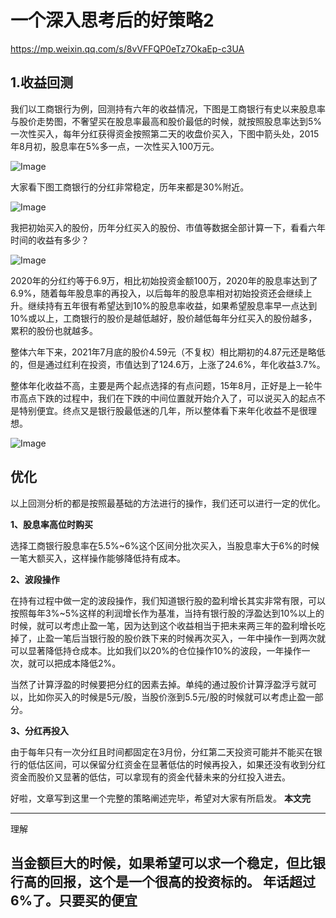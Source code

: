 # 一个深入思考后的好策略2
https://mp.weixin.qq.com/s/8vVFFQP0eTz7OkaEp-c3UA

## 1.**收益回测**

我们以工商银行为例，回测持有六年的收益情况，下图是工商银行有史以来股息率与股价走势图，不奢望买在股息率最高和股价最低的时候，就按照股息率达到5%一次性买入，每年分红获得资金按照第二天的收盘价买入，下图中箭头处，2015年8月初，股息率在5%多一点，一次性买入100万元。



![Image](https://mmbiz.qpic.cn/mmbiz_png/Cgf6jOPr25nm6ib9LyW3VIl6ehJRSib9APrd2XOH6KYkWoibUDTyY4FxsluTqNBPyYr46gULvKrXIANjdgBz1wwrQ/640?wx_fmt=png&tp=webp&wxfrom=5&wx_lazy=1&wx_co=1)



大家看下图工商银行的分红非常稳定，历年来都是30%附近。

![Image](https://raw.githubusercontent.com/tongweizj/Notes_Img/main/img/202110111153234.webp)



我把初始买入的股份，历年分红买入的股份、市值等数据全部计算一下，看看六年时间的收益有多少？

![Image](https://raw.githubusercontent.com/tongweizj/Notes_Img/main/img/202110111153446.webp)



2020年的分红约等于6.9万，相比初始投资金额100万，2020年的股息率达到了6.9%，随着每年股息率的再投入，以后每年的股息率相对初始投资还会继续上升。继续持有五年很有希望达到10%的股息率收益，如果希望股息率早一点达到10%或以上，工商银行的股价是越低越好，股价越低每年分红买入的股份越多，累积的股份也就越多。



整体六年下来，2021年7月底的股价4.59元（不复权）相比期初的4.87元还是略低的，但是通过红利在投资，市值达到了124.6万，上涨了24.6%，年化收益3.7%。



整体年化收益不高，主要是两个起点选择的有点问题，15年8月，正好是上一轮牛市高点下跌的过程中，我们在下跌的中间位置就开始介入了，可以说买入的起点不是特别便宜。终点又是银行股最低迷的几年，所以整体看下来年化收益不是很理想。

![Image](https://mmbiz.qpic.cn/mmbiz_png/Cgf6jOPr25nm6ib9LyW3VIl6ehJRSib9APEIDFHDWYllTyD45MWgSt337rxWcgNMScGyscCgJuvZcibP27aN80UxA/640?wx_fmt=png&tp=webp&wxfrom=5&wx_lazy=1&wx_co=1)
## **优化**

以上回测分析的都是按照最基础的方法进行的操作，我们还可以进行一定的优化。



**1、股息率高位时购买**

选择工商银行股息率在5.5%~6%这个区间分批次买入，当股息率大于6%的时候一笔大额买入，这样操作能够降低持有成本。



**2、波段操作**

在持有过程中做一定的波段操作，我们知道银行股的盈利增长其实非常有限，可以按照每年3%~5%这样的利润增长作为基准，当持有银行股的浮盈达到10%以上的时候，就可以考虑止盈一笔，因为达到这个收益相当于把未来两三年的盈利增长吃掉了，止盈一笔后当银行股的股价跌下来的时候再次买入，一年中操作一到两次就可以显著降低持仓成本。比如我们以20%的仓位操作10%的波段，一年操作一次，就可以把成本降低2%。



当然了计算浮盈的时候要把分红的因素去掉。单纯的通过股价计算浮盈浮亏就可以，比如你买入的时候是5元/股，当股价涨到5.5元/股的时候就可以考虑止盈一部分。



**3、分红再投入**

由于每年只有一次分红且时间都固定在3月份，分红第二天投资可能并不能买在银行的低估区间，可以保留分红资金在显著低估的时候再投入，如果还没有收到分红资金而股价又显著的低估，可以拿现有的资金代替未来的分红投入进去。





好啦，文章写到这里一个完整的策略阐述完毕，希望对大家有所启发。
**本文完**





---

理解

当金额巨大的时候，如果希望可以求一个稳定，但比银行高的回报，这个是一个很高的投资标的。 年话超过6%了。只要买的便宜
-